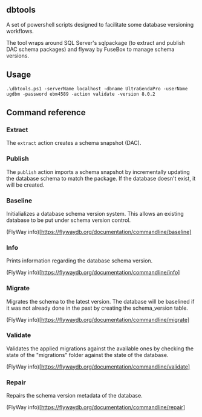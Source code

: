 ## dbtools

A set of powershell scripts designed to facilitate some database versioning workflows.

The tool wraps around SQL Server's sqlpackage (to extract and publish DAC schema packages) and flyway by FuseBox to manage schema versions.

## Usage

```
.\dbtools.ps1 -serverName localhost -dbname UltraGendaPro -userName ugdbm -password ebm4589 -action validate -version 8.0.2
```

## Command reference

### Extract

The `extract` action creates a schema snapshot (DAC).

### Publish

The `publish` action imports a schema snapshot by incrementally updating the database schema to match the package.
If the database doesn't exist, it will be created.


### Baseline

Initialializes a database schema version system. This allows an existing database to be put under schema version control.

(FlyWay info)[https://flywaydb.org/documentation/commandline/baseline]

### Info

Prints information regarding the database schema version.

(FlyWay info)[https://flywaydb.org/documentation/commandline/info]


### Migrate

Migrates the schema to the latest version. The database will be baselined if it was not already done in the past by creating the schema_version table.

(FlyWay info)[https://flywaydb.org/documentation/commandline/migrate]


### Validate

Validates the applied migrations against the available ones by checking the state of the "migrations" folder against the state of the database.

(FlyWay info)[https://flywaydb.org/documentation/commandline/validate]


### Repair

Repairs the schema version metadata of the database.

(FlyWay info)[https://flywaydb.org/documentation/commandline/repair]






